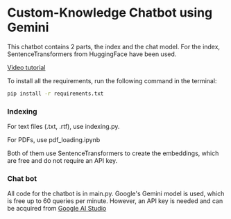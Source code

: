 # Custom-Knowledge Chatbot using Gemini

This chatbot contains 2 parts, the index and the chat model. For the index, SentenceTransformers from HuggingFace have been used.

<a href="https://youtu.be/Yopg6vrtCOg">Video tutorial</a>

To install all the requirements, run the following command in the terminal:

```bash
pip install -r requirements.txt
```

### Indexing

For text files (.txt, .rtf), use indexing.py.

For PDFs, use pdf_loading.ipynb

Both of them use SentenceTransformers to create the embeddings, which are free and do not require an API key.

### Chat bot

All code for the chatbot is in main.py. Google's Gemini model is used, which is free up to 60 queries per minute. However, an API key is needed and can be acquired from <a href="https://aistudio.google.com/app/apikey">Google AI Studio</a> 